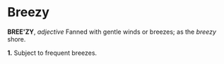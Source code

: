# Breezy

**BREE'ZY**, _adjective_ Fanned with gentle winds or breezes; as the _breezy_ shore.

**1.** Subject to frequent breezes.